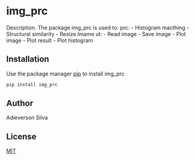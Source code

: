 # img_prc

Description. 
The package img_prc is used to:
prc:
	- Histogram macthing 
	- Structural similarity
	- Resize Imame
ut:
	- Read image
	- Save image
	- Plot image
	- Plot result
	- Plot histogram

## Installation

Use the package manager [pip](https://pip.pypa.io/en/stable/) to install img_prc

```bash
pip install img_prc
```

## Author
Adieverson Silva

## License
[MIT](https://choosealicense.com/licenses/mit/)